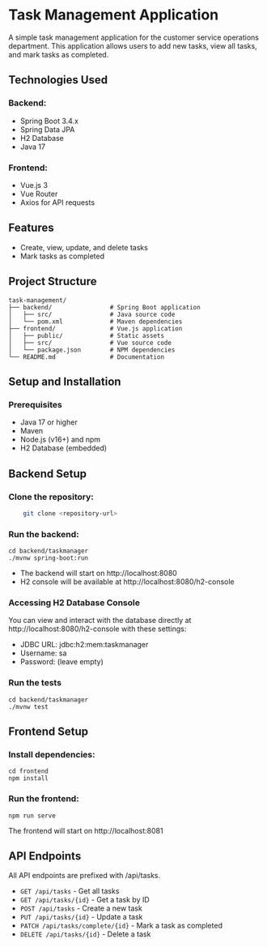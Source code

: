 # Task Management Application
A simple task management application for the customer service operations department. This application allows users to add new tasks, view all tasks, and mark tasks as completed.
## Technologies Used

### Backend:

- Spring Boot 3.4.x
- Spring Data JPA
- H2 Database
- Java 17

### Frontend:

- Vue.js 3
- Vue Router
- Axios for API requests

## Features

- Create, view, update, and delete tasks
- Mark tasks as completed

## Project Structure
```
task-management/
├── backend/                # Spring Boot application
│   ├── src/                # Java source code
│   └── pom.xml             # Maven dependencies
├── frontend/               # Vue.js application
│   ├── public/             # Static assets
│   ├── src/                # Vue source code
│   └── package.json        # NPM dependencies
└── README.md               # Documentation
```
## Setup and Installation
### Prerequisites

- Java 17 or higher
- Maven
- Node.js (v16+) and npm
- H2 Database (embedded)

## Backend Setup

### Clone the repository:
```bash
    git clone <repository-url>
```

### Run the backend:
```
cd backend/taskmanager
./mvnw spring-boot:run
```
- The backend will start on http://localhost:8080
- H2 console will be available at http://localhost:8080/h2-console

### Accessing H2 Database Console
You can view and interact with the database directly at http://localhost:8080/h2-console with these settings:

- JDBC URL: jdbc:h2:mem:taskmanager
- Username: sa
- Password: (leave empty)

### Run the tests
```
cd backend/taskmanager
./mvnw test
```

## Frontend Setup

### Install dependencies:
```
cd frontend
npm install
```

### Run the frontend:
```
npm run serve
```
The frontend will start on http://localhost:8081

## API Endpoints
All API endpoints are prefixed with /api/tasks.

- `GET /api/tasks` - Get all tasks
- `GET /api/tasks/{id}` - Get a task by ID
- `POST /api/tasks` - Create a new task
- `PUT /api/tasks/{id}` - Update a task
- `PATCH /api/tasks/complete/{id}` - Mark a task as completed
- `DELETE /api/tasks/{id}` - Delete a task